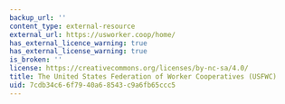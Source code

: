 ```yaml
---
backup_url: ''
content_type: external-resource
external_url: https://usworker.coop/home/
has_external_licence_warning: true
has_external_license_warning: true
is_broken: ''
license: https://creativecommons.org/licenses/by-nc-sa/4.0/
title: The United States Federation of Worker Cooperatives (USFWC)
uid: 7cdb34c6-6f79-40a6-8543-c9a6fb65ccc5
---
```

